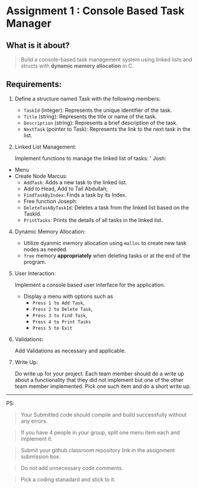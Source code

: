 # Assignment 1 : Console Based Task Manager

## What is it about?

> Build a console-based task management system using linked lists and structs with **dynamic memory allocation** in C.

## Requirements:

1. Define a structure named Task with the following members:

   - `TaskId` (integer): Represents the unique identifier of the task.
   - `Title` (string): Represents the title or name of the task.
   - `Description` (string): Represents a brief description of the task.
   - `NextTask` (pointer to Task): Represents the link to the next task in the list.

2. Linked List Management:

   Implement functions to manage the linked list of tasks:
'
Josh:
- Menu
- Create Node
Marcus:
   - `AddTask`: Adds a new task to the linked list.
   -    Add to Head, Add to Tail
Abdullah;
   - `FindTaskByIndex`: Finds a task by its Index.
   - Free function
Joseph:
   - `DeleteTaskByTaskId`: Deletes a task from the linked list based on the TaskId.
   - `PrintTasks`: Prints the details of all tasks in the linked list.

4. Dynamic Memory Allocation:

   - Utilize dyanmic memory allocation using `malloc` to create new task nodes as needed.
   - `free` memory **appropriately** when deleting tasks or at the end of the program.

5. User Interaction:

   Implement a console based user interface for the application.

   - Display a menu with options such as
     - `Press 1 to Add Task`,
     - `Press 2 to Delete Task`,
     - `Press 3 to Find Task`,
     - `Press 4 to Print Tasks`
     - `Press 5 to Exit`

6. Validations:

   Add Validations as necessary and applicable.

7. Write Up:

   Do write up for your project. Each team member should do a write up about a functionality that they did not implement but one of the other team member implemented. Pick one such item and do a short write up.

---

PS:

> Your Submitted code should compile and build successfully without any errors.

> If you have 4 people in your group, split one menu item each and implement it.

> Submit your github classroom repository link in the assignment submission box.

> Do not add unnecessary code comments.

> Pick a coding stanadard and stick to it.
